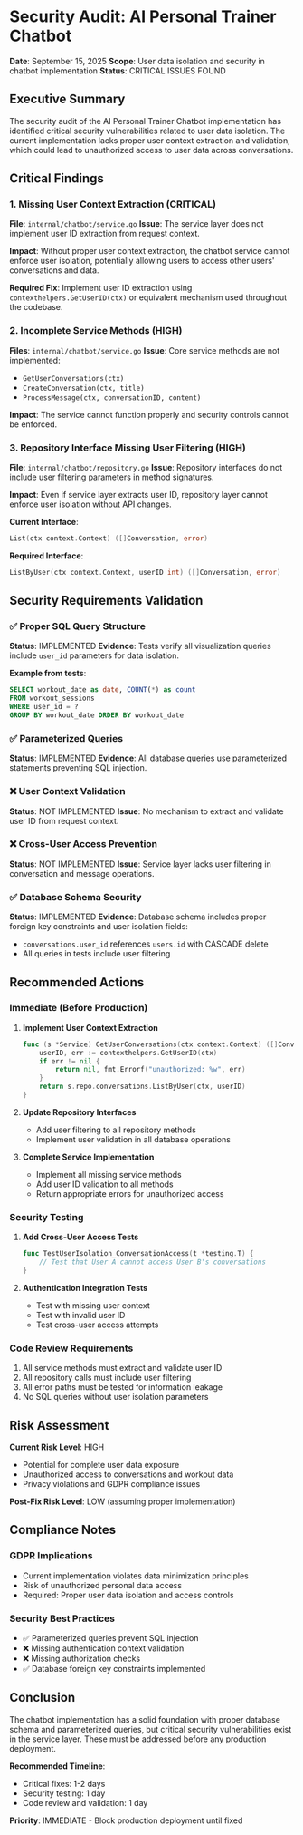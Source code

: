 # Security Audit: AI Personal Trainer Chatbot

**Date**: September 15, 2025
**Scope**: User data isolation and security in chatbot implementation
**Status**: CRITICAL ISSUES FOUND

## Executive Summary

The security audit of the AI Personal Trainer Chatbot implementation has identified critical security vulnerabilities related to user data isolation. The current implementation lacks proper user context extraction and validation, which could lead to unauthorized access to user data across conversations.

## Critical Findings

### 1. Missing User Context Extraction (CRITICAL)
**File**: `internal/chatbot/service.go`
**Issue**: The service layer does not implement user ID extraction from request context.

**Impact**: Without proper user context extraction, the chatbot service cannot enforce user isolation, potentially allowing users to access other users' conversations and data.

**Required Fix**: Implement user ID extraction using `contexthelpers.GetUserID(ctx)` or equivalent mechanism used throughout the codebase.

### 2. Incomplete Service Methods (HIGH)
**Files**: `internal/chatbot/service.go`
**Issue**: Core service methods are not implemented:
- `GetUserConversations(ctx)`
- `CreateConversation(ctx, title)`
- `ProcessMessage(ctx, conversationID, content)`

**Impact**: The service cannot function properly and security controls cannot be enforced.

### 3. Repository Interface Missing User Filtering (HIGH)
**File**: `internal/chatbot/repository.go`
**Issue**: Repository interfaces do not include user filtering parameters in method signatures.

**Impact**: Even if service layer extracts user ID, repository layer cannot enforce user isolation without API changes.

**Current Interface**:
```go
List(ctx context.Context) ([]Conversation, error)
```

**Required Interface**:
```go
ListByUser(ctx context.Context, userID int) ([]Conversation, error)
```

## Security Requirements Validation

### ✅ Proper SQL Query Structure
**Status**: IMPLEMENTED
**Evidence**: Tests verify all visualization queries include `user_id` parameters for data isolation.

**Example from tests**:
```sql
SELECT workout_date as date, COUNT(*) as count
FROM workout_sessions
WHERE user_id = ?
GROUP BY workout_date ORDER BY workout_date
```

### ✅ Parameterized Queries
**Status**: IMPLEMENTED
**Evidence**: All database queries use parameterized statements preventing SQL injection.

### ❌ User Context Validation
**Status**: NOT IMPLEMENTED
**Issue**: No mechanism to extract and validate user ID from request context.

### ❌ Cross-User Access Prevention
**Status**: NOT IMPLEMENTED
**Issue**: Service layer lacks user filtering in conversation and message operations.

### ✅ Database Schema Security
**Status**: IMPLEMENTED
**Evidence**: Database schema includes proper foreign key constraints and user isolation fields:
- `conversations.user_id` references `users.id` with CASCADE delete
- All queries in tests include user filtering

## Recommended Actions

### Immediate (Before Production)

1. **Implement User Context Extraction**
   ```go
   func (s *Service) GetUserConversations(ctx context.Context) ([]Conversation, error) {
       userID, err := contexthelpers.GetUserID(ctx)
       if err != nil {
           return nil, fmt.Errorf("unauthorized: %w", err)
       }
       return s.repo.conversations.ListByUser(ctx, userID)
   }
   ```

2. **Update Repository Interfaces**
   - Add user filtering to all repository methods
   - Implement user validation in all database operations

3. **Complete Service Implementation**
   - Implement all missing service methods
   - Add user ID validation to all methods
   - Return appropriate errors for unauthorized access

### Security Testing

1. **Add Cross-User Access Tests**
   ```go
   func TestUserIsolation_ConversationAccess(t *testing.T) {
       // Test that User A cannot access User B's conversations
   }
   ```

2. **Authentication Integration Tests**
   - Test with missing user context
   - Test with invalid user ID
   - Test cross-user access attempts

### Code Review Requirements

1. All service methods must extract and validate user ID
2. All repository calls must include user filtering
3. All error paths must be tested for information leakage
4. No SQL queries without user isolation parameters

## Risk Assessment

**Current Risk Level**: HIGH
- Potential for complete user data exposure
- Unauthorized access to conversations and workout data
- Privacy violations and GDPR compliance issues

**Post-Fix Risk Level**: LOW (assuming proper implementation)

## Compliance Notes

### GDPR Implications
- Current implementation violates data minimization principles
- Risk of unauthorized personal data access
- Required: Proper user data isolation and access controls

### Security Best Practices
- ✅ Parameterized queries prevent SQL injection
- ❌ Missing authentication context validation
- ❌ Missing authorization checks
- ✅ Database foreign key constraints implemented

## Conclusion

The chatbot implementation has a solid foundation with proper database schema and parameterized queries, but critical security vulnerabilities exist in the service layer. These must be addressed before any production deployment.

**Recommended Timeline**:
- Critical fixes: 1-2 days
- Security testing: 1 day
- Code review and validation: 1 day

**Priority**: IMMEDIATE - Block production deployment until fixed
